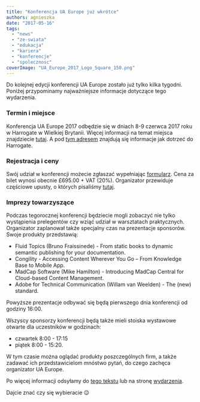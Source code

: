 ```yaml
---
title: "Konferencja UA Europe już wkrótce"
authors: agnieszka
date: "2017-05-16"
tags:
  - "news"
  - "ze-swiata"
  - "edukacja"
  - "kariera"
  - "konferencje"
  - "spolecznosc"
coverImage: "UA_Europe_2017_Logo_Square_150.png"
---
```


Do kolejnej edycji konferencji UA Europe zostało już tylko kilka tygodni.
Poniżej przypominamy najważniejsze informacje dotyczące tego wydarzenia.

<!--truncate-->

### Termin i miejsce

Konferencja UA Europe 2017 odbędzie się w dniach 8-9 czerwca 2017 roku w
Harrogate w Wielkiej Brytanii. Więcej informacji na temat miejsca znajdziecie
[tutaj](http://www.uaconference.eu/thingstodo.html). A pod
[tym adresem](http://www.uaconference.eu/travel.html) znajdują się informacje
jak dotrzeć do Harrogate.

### Rejestracja i ceny

Swój udział w konferencji możecie zgłaszać wypełniając
[formularz](http://www.uaconference.eu/registration.html). Cena za bilet wynosi
obecnie £695.00 + VAT (20%). Organizator przewiduje częściowe upusty, o których
pisaliśmy [tutaj](http://techwriter.pl/zapraszamy-na-ua-europe-2017/).

### Imprezy towarzyszące

Podczas tegorocznej konferencji będziecie mogli zobaczyć nie tylko wystąpienia
prelegentów czy wziąć udział w warsztatach praktycznych. Organizator
zaplanował także specjalny czas na prezentacje sponsorów. Swoje produkty
przedstawią:

- Fluid Topics (Bruno Fraissinede) - From static books to dynamic semantic
  publishing for your documentation.
- Congility - Accessing Content Wherever You Go – From Knowledge Base to Mobile
  App.
- MadCap Software (Mike Hamilton) - Introducing MadCap Central for Cloud-based
  Content Management.
- Adobe for Technical Communication (Willam van Weelden) - The (new) standard.

Powyższe prezentacje odbywać się będą pierwszego dnia konferencji od godziny
16:00.

Wszyscy sponsorzy konferencji będą także mieli stoiska wystawowe otwarte dla
uczestników w godzinach:

- czwartek 8:00 - 17:15
- piątek 8:00 - 15:20.

W tym czasie można oglądać produkty poszczególnych firm, a także zadawać ich
przedstawicielom mnóstwo pytań, do czego zachęca organizator UA Europe.

Po więcej informacji odsyłamy do
[tego tekstu](http://techwriter.pl/zapraszamy-na-ua-europe-2017/) lub na stronę
[wydarzenia](http://www.uaconference.eu/index.html).

Dajcie znać czy się wybieracie 😉
